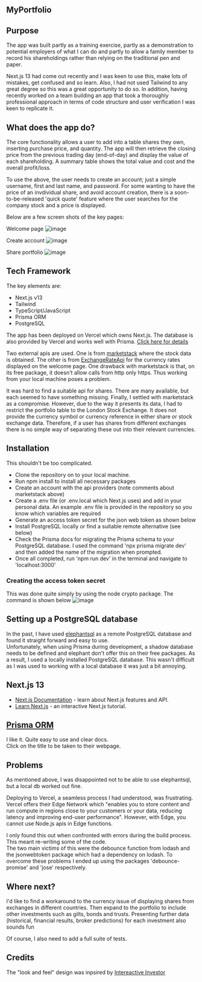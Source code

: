 ## MyPortfolio

##  Purpose  
The app was built partly as a training exercise, partly as a demonstration to potential employers of what I can do and partly to allow a family member to record his shareholdings rather than relying on the traditional pen and paper.

Next.js 13 had come out recently and I was keen to use this, make lots of mistakes, get confused and so learn. Also, I had not used Tailwind to any great degree so this was a great opportunity to do so. In addition, having recently worked on a team building an app that took a thoroughly professional approach in terms of code structure and user verification I was keen to replicate it.

## What does the app do? 
The core functionality allows a user to add into a table shares they own, inserting purchase price, and quantity. The app will then retrieve the closing price from the previous trading day (end-of-day) and display the value of each shareholding. A summary table shows the total value and cost and the overall profit/loss.

To use the above, the user needs to create an account; just a simple username, first and last name, and password. For some wanting to have the price of an invdividual share, and avoid account creation, there is a soon-to-be-released 'quick quote' feature where the user searches for the company stock and a price is displayed.  

Below are a few screen shots of the key pages:  

Welcome page
![image](https://github.com/johnhm22/finance-app/assets/71333679/0acaf27d-f63d-4d05-b303-76e150d0d43c)

Create account
![image](https://github.com/johnhm22/finance-app/assets/71333679/e8de222e-f019-4b7d-8bd6-e044248867a8)

Share portfolio
![image](https://github.com/johnhm22/finance-app/assets/71333679/22e3670c-029a-4867-b961-f1ab8879d06a)


## Tech Framework
The key elements are:  
* Next.js v13
* Tailwind
* TypeScript/JavaScript
* Prisma ORM
* PostgreSQL

The app has been deployed on Vercel which owns Next.js.
The database is also provided by Vercel and works well with Prisma. [Click here for details](https://vercel.com/docs/storage/vercel-postgres)

Two external apis are used. One is from [marketstack](https://marketstack.com/) where the stock data is obtained. The other is from [ExchangeRateApi](https://www.exchangerate-api.com/) for the currency rates displayed on the welcome page. One drawback with marketstack is that, on its free package, it doesn't allow calls from http only https. Thus working from your local machine poses a problem.

It was hard to find a suitable api for shares. There are many available, but each seemed to have something missing. Finally, I settled with marketstack as a compromise. However, due to the way it presents its data, I had to restrict the portfolio table to the London Stock Exchange. It does not provide the currency symbol or currency reference in either share or stock exchange data. Therefore, if a user has shares from different exchanges there is no simple way of separating these out into their relevant currencies.

## Installation
This shouldn't be too complicated.
* Clone the repository on to your local machine.    
* Run npm install to install all necessary packages  
* Create an account with the api providers (note comments about marketstack above)  
* Create a .env file (or .env.local which Next.js uses) and add in your personal data. An example .env file is provided in the repository so you know which variables are required  
* Generate an access token secret for the json web token as shown below  
* Install PostgreSQL locally or find a suitable remote alternative (see below)
* Check the Prisma docs for migrating the Prisma schema to your PostgreSQL database. I used the command 'npx prisma migrate dev' and then added the name of the migration when prompted.
* Once all completed, run 'npm run dev' in the terminal and navigate to 'localhost:3000'  

### Creating the access token secret
This was done quite simply by using the node crypto package. The command is shown below
![image](https://github.com/johnhm22/finance-app/assets/71333679/d903d9ee-cc32-432e-a440-01fa105be606)

## Setting up a PostgreSQL database
In the past, I have used [elephantsql](https://www.elephantsql.com/) as a remote PostgreSQL database and found it straight forward and easy to use.  
Unfortunately, when using Prisma during development, a shadow database needs to be defined and elephant don't offer this on their free packages. As a result, I used a locally installed 
PostgreSQL database. This wasn't difficult as I was used to working with a local database it was just a bit annoying.

## Next.js 13
- [Next.js Documentation](https://nextjs.org/docs) - learn about Next.js features and API.
- [Learn Next.js](https://nextjs.org/learn) - an interactive Next.js tutorial.

## [Prisma ORM](https://www.prisma.io/)
I like it. Quite easy to use and clear docs.  
Click on the title to be taken to their webpage.


## Problems
As mentioned above, I was disappointed not to be able to use elephantsql, but a local db worked out fine.  

Deploying to Vercel, a seamless process I had understood, was frustrating. Vercel offers their Edge Network which "enables you to store content and run compute in regions close to your customers or your data, reducing latency and improving end-user performance". However, with Edge, you cannot use Node.js apis in Edge functions.  

I only found this out when confronted with errors during the build process. This meant re-writing some of the code.  
The two main victims of this were the debounce function from lodash and the jsonwebtoken package which had a dependency on lodash. To overcome these problems I ended up using the packages 'debounce-promise' and 'jose' respectively.

## Where next?
I'd like to find a workaround to the currency issue of displaying shares from exchanges in different countries. Then expand to the portfolio to include other investments such as gilts, bonds and trusts. Presenting further data (historical, financial results, broker predictions) for each investment also sounds fun  

Of course, I also need to add a full suite of tests.

## Credits
The "look and feel" design was inpsired by [Intereactive Investor](https://www.ii.co.uk/)

